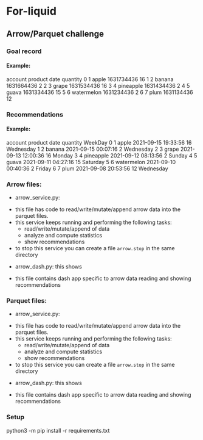 # For-liquid

## Arrow/Parquet challenge

### Goal record
#### Example:
   account     product        date  quantity
0        1       apple  1631734436        16
1        2      banana  1631664436         2
2        3       grape  1631534436        16
3        4   pineapple  1631434436         2
4        5       guava  1631334436        15
5        6  watermelon  1631234436         2
6        7        plum  1631134436        12

### Recommendations
#### Example:
   account     product                date  quantity    WeekDay
0        1       apple 2021-09-15 19:33:56        16  Wednesday
1        2      banana 2021-09-15 00:07:16         2  Wednesday
2        3       grape 2021-09-13 12:00:36        16     Monday
3        4   pineapple 2021-09-12 08:13:56         2     Sunday
4        5       guava 2021-09-11 04:27:16        15   Saturday
5        6  watermelon 2021-09-10 00:40:36         2     Friday
6        7        plum 2021-09-08 20:53:56        12  Wednesday

### Arrow files:
- arrow_service.py: 
* this file has code to read/write/mutate/append arrow data into the parquet files.
* this service keeps running and performing the following tasks:
  - read/write/mutate/append of data
  - analyze and compute statistics
  - show recommendations
* to stop this service you can create a file `arrow.stop` in the same directory

- arrow_dash.py: this shows 
* this file contains dash app specific to arrow data reading and showing recommendations

### Parquet files:
- arrow_service.py: 
* this file has code to read/write/mutate/append arrow data into the parquet files.
* this service keeps running and performing the following tasks:
  - read/write/mutate/append of data
  - analyze and compute statistics
  - show recommendations
* to stop this service you can create a file `arrow.stop` in the same directory

- arrow_dash.py: this shows 
* this file contains dash app specific to arrow data reading and showing recommendations

### Setup
python3 -m pip install -r requirements.txt
